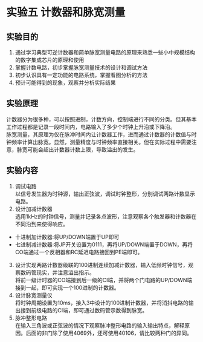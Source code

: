 # 实验五 计数器和脉宽测量
## 实验目的
1. 通过学习典型可逆计数器和简单脉宽测量电路的原理来熟悉一些小中规模结构的数字集成芯片的原理和使用
2. 掌握计数电路，初步掌握脉宽测量技术的设计和调试方法
3. 初步认识具有一定功能的电路系统，掌握看图分析的方法
4. 预计可能得到的现象，观察并分析实际结果
## 实验原理
计数器分为很多种，可以按照进制，计数方向，控制端进行不同的分类。但其基本工作过程都是记录一段时间内，电路输入了多少个时钟上升沿或下降沿。<br/>
脉宽测量，其原理为仅在脉冲时间内让计数器工作，进而通过计数器的计数值与时钟频率计算出脉宽。显然，测量精度与时钟频率直接相关。但在实际过程中需要注意，脉宽可能会超出计数器计数上限，导致溢出的发生。
## 实验内容
1. 调试电路<br/>
以信号发生器为时钟源，输出正弦波，调试时钟整形，分别调试两路计数显示电路。
2. 设计加减计数器<br/>
选用1kHz的时钟信号，测量并记录各点波形，注意观察各个触发器和计数器在不同沿到来使得响应。
* 十进制加计数器:将UP/DOWN端置于UP即可
* 七进制减计数器:将JP开关设置为0111，再将UP/DOWN端置于DOWN，再将CO端通过一个反相器和RC延迟电路接回到PE端即可。
3. 设计实现两路计数器级联的100进制连续加减计数器，输入低频时钟信号，观察数码管现实，并注意溢出指示。<br/>
将前一级计时器的CO端接到后一级的CI端，并将两个门电路的UP/DOWN端接到一起，即可实现一个100进制的计数器。
4. 设计脉宽测量仪<br/>
将时钟周期设置为10ms，接入3中设计的100进制计数器，并将消抖电路的输出接到前级电路的CI端，即可通过数码管示数得到脉宽。
5. 脉冲整形电路<br/>
在输入三角波或正弦波的情况下观察脉冲整形电路的输入输出特点，解释原因。后面的非门除了使用4069外，还可使用40106，请比较两种门的异同。
